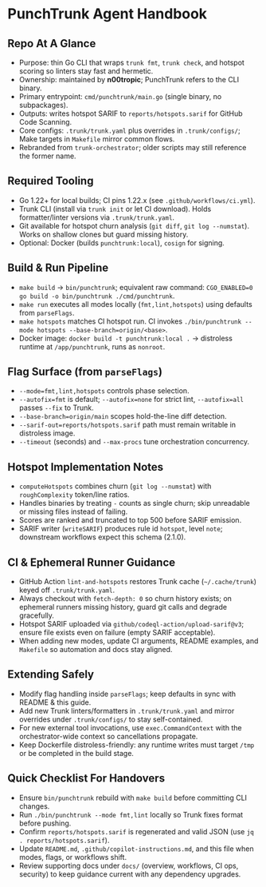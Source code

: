 # PunchTrunk Agent Handbook

## Repo At A Glance

- Purpose: thin Go CLI that wraps `trunk fmt`, `trunk check`, and hotspot scoring so linters stay fast and hermetic.
- Ownership: maintained by **n00tropic**; PunchTrunk refers to the CLI binary.
- Primary entrypoint: `cmd/punchtrunk/main.go` (single binary, no subpackages).
- Outputs: writes hotspot SARIF to `reports/hotspots.sarif` for GitHub Code Scanning.
- Core configs: `.trunk/trunk.yaml` plus overrides in `.trunk/configs/`; Make targets in `Makefile` mirror common flows.
- Rebranded from `trunk-orchestrator`; older scripts may still reference the former name.

## Required Tooling

- Go 1.22+ for local builds; CI pins 1.22.x (see `.github/workflows/ci.yml`).
- Trunk CLI (install via `trunk init` or let CI download). Holds formatter/linter versions via `.trunk/trunk.yaml`.
- Git available for hotspot churn analysis (`git diff`, `git log --numstat`). Works on shallow clones but guard missing history.
- Optional: Docker (builds `punchtrunk:local`), `cosign` for signing.

## Build & Run Pipeline

- `make build` → `bin/punchtrunk`; equivalent raw command: `CGO_ENABLED=0 go build -o bin/punchtrunk ./cmd/punchtrunk`.
- `make run` executes all modes locally (`fmt,lint,hotspots`) using defaults from `parseFlags`.
- `make hotspots` matches CI hotspot run. CI invokes `./bin/punchtrunk --mode hotspots --base-branch=origin/<base>`.
- Docker image: `docker build -t punchtrunk:local .` → distroless runtime at `/app/punchtrunk`, runs as `nonroot`.

## Flag Surface (from `parseFlags`)

- `--mode=fmt,lint,hotspots` controls phase selection.
- `--autofix=fmt` is default; `--autofix=none` for strict lint, `--autofix=all` passes `--fix` to Trunk.
- `--base-branch=origin/main` scopes hold-the-line diff detection.
- `--sarif-out=reports/hotspots.sarif` path must remain writable in distroless image.
- `--timeout` (seconds) and `--max-procs` tune orchestration concurrency.

## Hotspot Implementation Notes

- `computeHotspots` combines churn (`git log --numstat`) with `roughComplexity` token/line ratios.
- Handles binaries by treating `-` counts as single churn; skip unreadable or missing files instead of failing.
- Scores are ranked and truncated to top 500 before SARIF emission.
- SARIF writer (`writeSARIF`) produces rule id `hotspot`, level `note`; downstream workflows expect this schema (2.1.0).

## CI & Ephemeral Runner Guidance

- GitHub Action `lint-and-hotspots` restores Trunk cache (`~/.cache/trunk`) keyed off `.trunk/trunk.yaml`.
- Always checkout with `fetch-depth: 0` so churn history exists; on ephemeral runners missing history, guard git calls and degrade gracefully.
- Hotspot SARIF uploaded via `github/codeql-action/upload-sarif@v3`; ensure file exists even on failure (empty SARIF acceptable).
- When adding new modes, update CI arguments, README examples, and `Makefile` so automation and docs stay aligned.

## Extending Safely

- Modify flag handling inside `parseFlags`; keep defaults in sync with README & this guide.
- Add new Trunk linters/formatters in `.trunk/trunk.yaml` and mirror overrides under `.trunk/configs/` to stay self-contained.
- For new external tool invocations, use `exec.CommandContext` with the orchestrator-wide context so cancellations propagate.
- Keep Dockerfile distroless-friendly: any runtime writes must target `/tmp` or be completed in the build stage.

## Quick Checklist For Handovers

- Ensure `bin/punchtrunk` rebuild with `make build` before committing CLI changes.
- Run `./bin/punchtrunk --mode fmt,lint` locally so Trunk fixes format before pushing.
- Confirm `reports/hotspots.sarif` is regenerated and valid JSON (use `jq . reports/hotspots.sarif`).
- Update `README.md`, `.github/copilot-instructions.md`, and this file when modes, flags, or workflows shift.
- Review supporting docs under `docs/` (overview, workflows, CI ops, security) to keep guidance current with any dependency upgrades.
